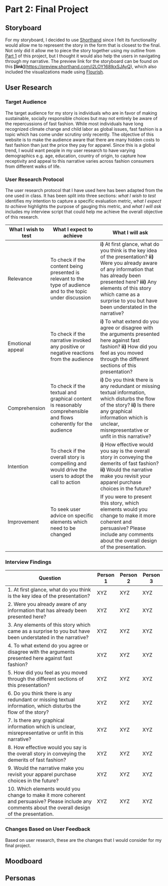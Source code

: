 # Part 2: Final Project

## Storyboard
For my storyboard, I decided to use [Shorthand](https://shorthand.com/) since I felt its functionality would allow me to represent the story in the form that is closest to the final. Not only did it allow me to piece the story together using my outline from [Part 1](/finalproject2.md) of this project, but I thought it would also help the users in navigating through my narrative. The preview link for the storyboard can be found on this **[link]**(https://preview.shorthand.com/i2LOY168IkxSJAyQ), which also included the visualizations made using [Flourish](https://flourish.studio/).

## User Research

### Target Audience 
The target audience for my story is individuals who are in favor of making sustainable, socially responsible choices but may not entirely be aware of the repercussions of fast fashion. While most individuals have long recognized climate change and child labor as global issues, fast fashion is a topic which has come under scrutiny only recently. The objective of this website is to make the audience aware that there are many hidden costs to fast fashion than just the price they pay for apparel. Since this is a global trend, I would want people in my user research to have varying demographics e.g. age, education, country of origin, to capture how receptivity and appeal to this narrative varies across fashion consumers from different walks of life.

### User Research Protocol

The user research protocol that I have used here has been adapted from the one used in class. It has been split into three sections: _what I wish to test_ identifies my intention to capture a specific evaluation metric, _what I expect to achieve_ highlights the purpose of gauging this metric, and _what I will ask_ includes my interview script that could help me achieve the overall objective of this research.

   What I wish to test   |                What I expect to achieve                 |                What I will ask                
  ------------ | ------------- | -------------
Relevance | To check if the content being presented is relevant to the type of audience and to the topic under discussion | **i)** At first glance, what do you think is the key idea of the presentation? **ii)** Were you already aware of any information that has already been presented here? **iii)** Any elements of this story which came as a surprise to you but have been understated in the narrative?
Emotional appeal | To check if the narrative invoked any positive or negative reactions from the audience | **i)** To what extend do you agree or disagree with the arguments presented here against fast fashion? **ii)** How did you feel as you moved through the different sections of this presentation?
Comprehension | To check if the textual and graphical content is reasonably comprehensible and flows coherently for the audience | **i)** Do you think there is any redundant or missing textual information, which disturbs the flow of the story? **ii)** Is there any graphical information which is unclear, misrepresentative or unfit in this narrative? 
Intention | To check if the overall story is compelling and would drive the users to adopt the call to action | **i)** How effective would you say is the overall story in conveying the demerits of fast fashion? **ii)** Would the narrative make you revisit your apparel purchase choices in the future?
Improvement | To seek user advice on specific elements which need to be changed | If you were to present this story, which elements would you change to make it more coherent and persuasive? Please include any comments about the overall design of the presentation.

### Interview Findings

Question | Person 1 | Person 2 | Person 3                
------------ | ------------- | ------------- | -------------
1. At first glance, what do you think is the key idea of the presentation? | XYZ | XYZ | XYZ
2. Were you already aware of any information that has already been presented here? | XYZ | XYZ | XYZ
3. Any elements of this story which came as a surprise to you but have been understated in the narrative? | XYZ | XYZ | XYZ
4. To what extend do you agree or disagree with the arguments presented here against fast fashion? | XYZ | XYZ | XYZ 
5. How did you feel as you moved through the different sections of this presentation? | XYZ | XYZ | XYZ
6. Do you think there is any redundant or missing textual information, which disturbs the flow of the story? | XYZ | XYZ | XYZ 
7. Is there any graphical information which is unclear, misrepresentative or unfit in this narrative? | XYZ | XYZ | XYZ
8. How effective would you say is the overall story in conveying the demerits of fast fashion? | XYZ | XYZ | XYZ 
9. Would the narrative make you revisit your apparel purchase choices in the future? | XYZ | XYZ | XYZ
10. Which elements would you change to make it more coherent and persuasive? Please include any comments about the overall design of the presentation. | XYZ | XYZ | XYZ

### Changes Based on User Feedback
Based on user research, these are the changes that I would consider for my final project.

## Moodboard

## Personas
